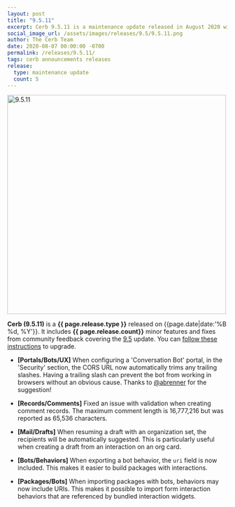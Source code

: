 ```yaml
---
layout: post
title: "9.5.11"
excerpt: Cerb 9.5.11 is a maintenance update released in August 2020 with 5 minor features and fixes from community feedback.
social_image_url: /assets/images/releases/9.5/9.5.11.png
author: The Cerb Team
date: 2020-08-07 00:00:00 -0700
permalink: /releases/9.5.11/
tags: cerb announcements releases
release:
  type: maintenance update
  count: 5
---
```


<div class="cerb-screenshot">
<img src="{{page.social_image_url}}" class="screenshot" alt="9.5.11" width="500">
</div>

**Cerb (9.5.11)** is a **{{ page.release.type }}** released on {{page.date|date:'%B %d, %Y'}}. It includes **{{ page.release.count}}** minor features and fixes from community feedback covering the [9.5](/releases/9.5/) update.  You can [follow these instructions](/docs/upgrading/) to upgrade.

* **[Portals/Bots/UX]** When configuring a 'Conversation Bot' portal, in the 'Security' section, the CORS URL now automatically trims any trailing slashes. Having a trailing slash can prevent the bot from working in browsers without an obvious cause. Thanks to [@abrenner](https://github.com/abrenner) for the suggestion!

* **[Records/Comments]** Fixed an issue with validation when creating comment records. The maximum comment length is 16,777,216 but was reported as 65,536 characters.

* **[Mail/Drafts]** When resuming a draft with an organization set, the recipients will be automatically suggested. This is particularly useful when creating a draft from an interaction on an org card.

* **[Bots/Behaviors]** When exporting a bot behavior, the `uri` field is now included. This makes it easier to build packages with interactions.

* **[Packages/Bots]** When importing packages with bots, behaviors may now include URIs. This makes it possible to import form interaction behaviors that are referenced by bundled interaction widgets.

